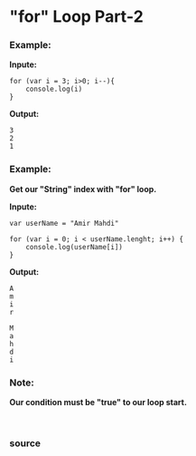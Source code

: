 # "for" Loop Part-2

### Example:

**Inpute:**

```
for (var i = 3; i>0; i--){
	console.log(i)
}
```

**Output:**

```
3
2
1
```

### Example: 
**Get our "String" index with "for" loop.**

**Inpute:**

```
var userName = "Amir Mahdi"

for (var i = 0; i < userName.lenght; i++) {
	console.log(userName[i])
}
```

**Output:**

```
A
m
i
r

M
a
h
d
i
```

### Note: 
**Our condition must be "true" to our loop start.**


<br>

### <a href="https://javascript.info/while-for#the-for-loop" style="text-decoration: none;"> source </a>